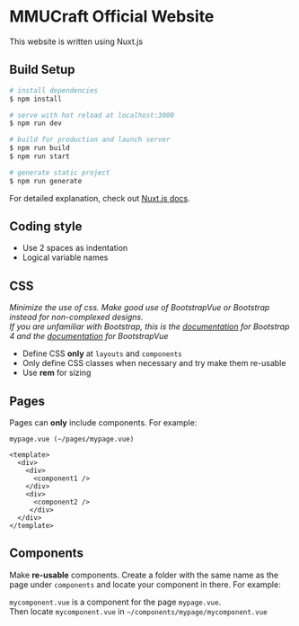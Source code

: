 # MMUCraft Official Website
This website is written using Nuxt.js 

## Build Setup

```bash
# install dependencies
$ npm install

# serve with hot reload at localhost:3000
$ npm run dev

# build for production and launch server
$ npm run build
$ npm run start

# generate static project
$ npm run generate
```
For detailed explanation, check out [Nuxt.js docs](https://nuxtjs.org).

## Coding style

- Use 2 spaces as indentation
- Logical variable names

## CSS
*Minimize the use of css. Make good use of BootstrapVue or Bootstrap instead for non-complexed designs. <br>
If you are unfamiliar with Bootstrap, this is the [documentation](https://getbootstrap.com/docs/4.3/getting-started/introduction/) for Bootstrap 4 and the [documentation](https://bootstrap-vue.org/docs) for BootstrapVue*

- Define CSS __only__ at `layouts` and `components`
- Only define CSS classes when necessary and try make them re-usable
- Use __rem__ for sizing

## Pages
Pages can __only__ include components. For example:

```
mypage.vue (~/pages/mypage.vue)

<template>
  <div>
    <div>
      <component1 />
    </div>
    <div>
      <component2 />
     </div>
  </div>
</template>
```

## Components

Make __re-usable__ components. 
Create a folder with the same name as the page under `components` and locate your component in there.
For example:

`mycomponent.vue` is a component for the page `mypage.vue`. <br>
Then locate `mycomponent.vue` in `~/components/mypage/mycomponent.vue`
